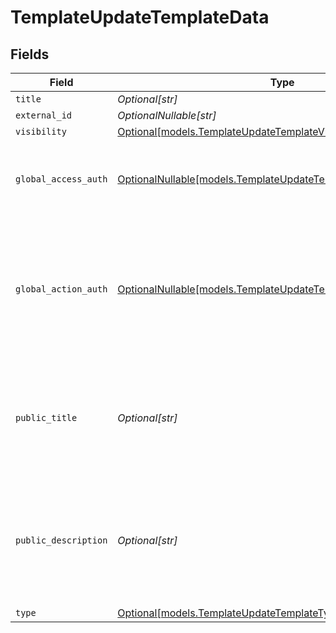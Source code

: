 # TemplateUpdateTemplateData


## Fields

| Field                                                                                                                               | Type                                                                                                                                | Required                                                                                                                            | Description                                                                                                                         |
| ----------------------------------------------------------------------------------------------------------------------------------- | ----------------------------------------------------------------------------------------------------------------------------------- | ----------------------------------------------------------------------------------------------------------------------------------- | ----------------------------------------------------------------------------------------------------------------------------------- |
| `title`                                                                                                                             | *Optional[str]*                                                                                                                     | :heavy_minus_sign:                                                                                                                  | N/A                                                                                                                                 |
| `external_id`                                                                                                                       | *OptionalNullable[str]*                                                                                                             | :heavy_minus_sign:                                                                                                                  | N/A                                                                                                                                 |
| `visibility`                                                                                                                        | [Optional[models.TemplateUpdateTemplateVisibility]](../models/templateupdatetemplatevisibility.md)                                  | :heavy_minus_sign:                                                                                                                  | N/A                                                                                                                                 |
| `global_access_auth`                                                                                                                | [OptionalNullable[models.TemplateUpdateTemplateGlobalAccessAuth]](../models/templateupdatetemplateglobalaccessauth.md)              | :heavy_minus_sign:                                                                                                                  | The type of authentication required for the recipient to access the document.                                                       |
| `global_action_auth`                                                                                                                | [OptionalNullable[models.TemplateUpdateTemplateGlobalActionAuth]](../models/templateupdatetemplateglobalactionauth.md)              | :heavy_minus_sign:                                                                                                                  | The type of authentication required for the recipient to sign the document. This field is restricted to Enterprise plan users only. |
| `public_title`                                                                                                                      | *Optional[str]*                                                                                                                     | :heavy_minus_sign:                                                                                                                  | The title of the template that will be displayed to the public. Only applicable for public templates.                               |
| `public_description`                                                                                                                | *Optional[str]*                                                                                                                     | :heavy_minus_sign:                                                                                                                  | The description of the template that will be displayed to the public. Only applicable for public templates.                         |
| `type`                                                                                                                              | [Optional[models.TemplateUpdateTemplateType]](../models/templateupdatetemplatetype.md)                                              | :heavy_minus_sign:                                                                                                                  | N/A                                                                                                                                 |
